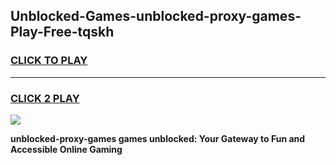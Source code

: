 
## Unblocked-Games-unblocked-proxy-games-Play-Free-tqskh
<h3>
<a href="https://premium76.site?title=unblocked-proxy-games&ref=17A">CLICK TO PLAY</a></h3>
<hr>

<h3>
<a href="https://premium76.site?title=unblocked-proxy-games&ref=17A">CLICK 2 PLAY</a>
  
</h3>

<a href="https://premium76.site?title=unblocked-proxy-games&ref=17A"><img src="https://clearcache.store/games.png"></a>


**unblocked-proxy-games games unblocked: Your Gateway to Fun and Accessible Online Gaming**
